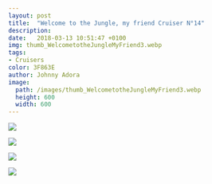 ```yaml
---
layout: post
title:  "Welcome to the Jungle, my friend Cruiser N°14"
description: 
date:   2018-03-13 10:51:47 +0100
img: thumb_WelcometotheJungleMyFriend3.webp
tags: 
- Cruisers
color: 3F863E
author: Johnny Adora
image:
  path: /images/thumb_WelcometotheJungleMyFriend3.webp
  height: 600
  width: 600
---
```


![]({{site.baseurl}}/images/WelcometotheJungleMyFriend1.webp)

![]({{site.baseurl}}/images/WelcometotheJungleMyFriend2.webp)

![]({{site.baseurl}}/images/WelcometotheJungleMyFriend3.webp)

![]({{site.baseurl}}/images/WelcometotheJungleMyFriend4.webp)